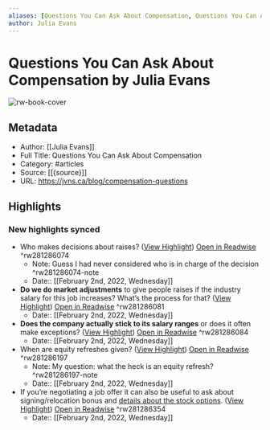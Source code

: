 ```yaml
---
aliases: [Questions You Can Ask About Compensation, Questions You Can Ask About Compensation]
author: Julia Evans
---
```

# Questions You Can Ask About Compensation by Julia Evans

![rw-book-cover](https://readwise-assets.s3.amazonaws.com/static/images/article1.be68295a7e40.png)

## Metadata
- Author: [[Julia Evans]]
- Full Title: Questions You Can Ask About Compensation
- Category: #articles
- Source: [[{source}]]
- URL: https://jvns.ca/blog/compensation-questions

## Highlights
### New highlights synced
- Who makes decisions about raises? ([View Highlight](https://read.readwise.io/read/01ftxs3ex52rcpjzvbsgdagxjs)) [Open in Readwise](https://readwise.io/open/281286074) ^rw281286074
    - Note: Guess I had never considered who is in charge of the decision ^rw281286074-note
    - Date:: [[February 2nd, 2022, Wednesday]]
- **Do we do market adjustments** to give people raises if the industry salary for this job increases? What’s the process for that? ([View Highlight](https://read.readwise.io/read/01ftxs4fpd8hhjz052etd7d4ax)) [Open in Readwise](https://readwise.io/open/281286081) ^rw281286081
    - Date:: [[February 2nd, 2022, Wednesday]]
- **Does the company actually stick to its salary ranges** or does it often make exceptions? ([View Highlight](https://read.readwise.io/read/01ftxs4xbybbve9qx0ck4khxp4)) [Open in Readwise](https://readwise.io/open/281286084) ^rw281286084
    - Date:: [[February 2nd, 2022, Wednesday]]
- When are equity refreshes given? ([View Highlight](https://read.readwise.io/read/01ftxs69fkggaax899qnqh5c0k)) [Open in Readwise](https://readwise.io/open/281286197) ^rw281286197
    - Note: My question: what the heck is an equity refresh? ^rw281286197-note
    - Date:: [[February 2nd, 2022, Wednesday]]
- If you’re negotiating a job offer it can also be useful to ask about signing/relocation bonus and [details about the stock options](https://jvns.ca/blog/2015/12/30/do-the-math-on-your-stock-options/). ([View Highlight](https://read.readwise.io/read/01ftxs8bpfvjp6v47xhf6mqf3w)) [Open in Readwise](https://readwise.io/open/281286354) ^rw281286354
    - Date:: [[February 2nd, 2022, Wednesday]]
